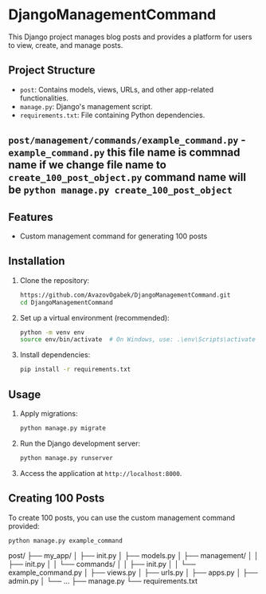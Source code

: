 # DjangoManagementCommand

This Django project manages blog posts and provides a platform for users to view, create, and manage posts.

## Project Structure

- `post`: Contains models, views, URLs, and other app-related functionalities.
- `manage.py`: Django's management script.
- `requirements.txt`: File containing Python dependencies.

## `post/management/commands/example_command.py` - `example_command.py` this file name is commnad name if we change file name to `create_100_post_object.py` command name will be `python manage.py create_100_post_object`

## Features
- Custom management command for generating 100 posts

## Installation

1. Clone the repository:

    ```bash
    https://github.com/AvazovOgabek/DjangoManagementCommand.git
    cd DjangoManagementCommand
    ```

2. Set up a virtual environment (recommended):

    ```bash
    python -m venv env
    source env/bin/activate  # On Windows, use: .\env\Scripts\activate
    ```

3. Install dependencies:

    ```bash
    pip install -r requirements.txt
    ```

## Usage

1. Apply migrations:

    ```bash
    python manage.py migrate
    ```

2. Run the Django development server:

    ```bash
    python manage.py runserver
    ```

3. Access the application at `http://localhost:8000`.

## Creating 100 Posts

To create 100 posts, you can use the custom management command provided:

```bash
python manage.py example_command
```
post/
├── my_app/
│ ├── init.py
│ ├── models.py
│ ├── management/
│ │ ├── init.py
│ │ └── commands/
│ │ ├── init.py
│ │ └── example_command.py
│ ├── views.py
│ ├── urls.py
│ ├── apps.py
│ ├── admin.py
│ └── ...
├── manage.py
└── requirements.txt